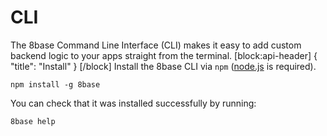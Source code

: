 # CLI

The 8base Command Line Interface \(CLI\) makes it easy to add custom backend logic to your apps straight from the terminal. \[block:api-header\] { "title": "Install" } \[/block\] Install the 8base CLI via `npm` \([node.js](https://nodejs.org/) is required\).

```text
npm install -g 8base
```

You can check that it was installed successfully by running:

```text
8base help
```

